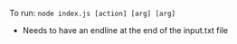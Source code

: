 To run: `node index.js [action] [arg] [arg]`

- Needs to have an endline at the end of the input.txt file